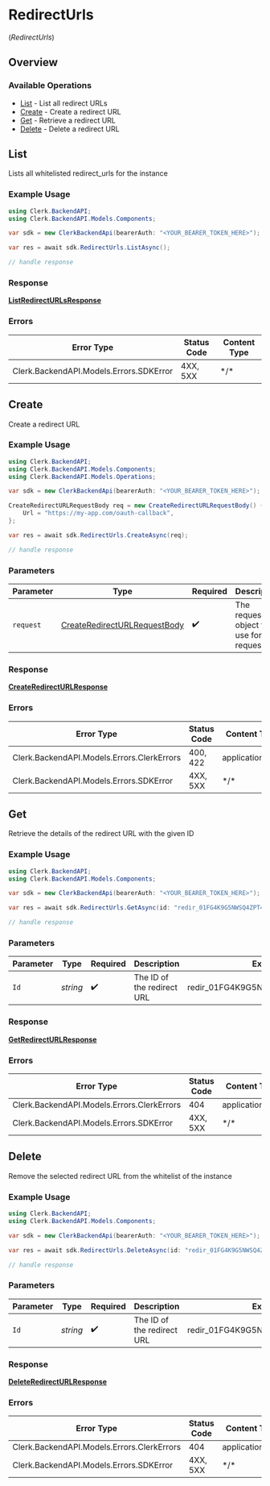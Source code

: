 # RedirectUrls
(*RedirectUrls*)

## Overview

### Available Operations

* [List](#list) - List all redirect URLs
* [Create](#create) - Create a redirect URL
* [Get](#get) - Retrieve a redirect URL
* [Delete](#delete) - Delete a redirect URL

## List

Lists all whitelisted redirect_urls for the instance

### Example Usage

```csharp
using Clerk.BackendAPI;
using Clerk.BackendAPI.Models.Components;

var sdk = new ClerkBackendApi(bearerAuth: "<YOUR_BEARER_TOKEN_HERE>");

var res = await sdk.RedirectUrls.ListAsync();

// handle response
```

### Response

**[ListRedirectURLsResponse](../../Models/Operations/ListRedirectURLsResponse.md)**

### Errors

| Error Type                              | Status Code                             | Content Type                            |
| --------------------------------------- | --------------------------------------- | --------------------------------------- |
| Clerk.BackendAPI.Models.Errors.SDKError | 4XX, 5XX                                | \*/\*                                   |

## Create

Create a redirect URL

### Example Usage

```csharp
using Clerk.BackendAPI;
using Clerk.BackendAPI.Models.Components;
using Clerk.BackendAPI.Models.Operations;

var sdk = new ClerkBackendApi(bearerAuth: "<YOUR_BEARER_TOKEN_HERE>");

CreateRedirectURLRequestBody req = new CreateRedirectURLRequestBody() {
    Url = "https://my-app.com/oauth-callback",
};

var res = await sdk.RedirectUrls.CreateAsync(req);

// handle response
```

### Parameters

| Parameter                                                                               | Type                                                                                    | Required                                                                                | Description                                                                             |
| --------------------------------------------------------------------------------------- | --------------------------------------------------------------------------------------- | --------------------------------------------------------------------------------------- | --------------------------------------------------------------------------------------- |
| `request`                                                                               | [CreateRedirectURLRequestBody](../../Models/Operations/CreateRedirectURLRequestBody.md) | :heavy_check_mark:                                                                      | The request object to use for the request.                                              |

### Response

**[CreateRedirectURLResponse](../../Models/Operations/CreateRedirectURLResponse.md)**

### Errors

| Error Type                                 | Status Code                                | Content Type                               |
| ------------------------------------------ | ------------------------------------------ | ------------------------------------------ |
| Clerk.BackendAPI.Models.Errors.ClerkErrors | 400, 422                                   | application/json                           |
| Clerk.BackendAPI.Models.Errors.SDKError    | 4XX, 5XX                                   | \*/\*                                      |

## Get

Retrieve the details of the redirect URL with the given ID

### Example Usage

```csharp
using Clerk.BackendAPI;
using Clerk.BackendAPI.Models.Components;

var sdk = new ClerkBackendApi(bearerAuth: "<YOUR_BEARER_TOKEN_HERE>");

var res = await sdk.RedirectUrls.GetAsync(id: "redir_01FG4K9G5NWSQ4ZPT4TQE4Z7G3");

// handle response
```

### Parameters

| Parameter                        | Type                             | Required                         | Description                      | Example                          |
| -------------------------------- | -------------------------------- | -------------------------------- | -------------------------------- | -------------------------------- |
| `Id`                             | *string*                         | :heavy_check_mark:               | The ID of the redirect URL       | redir_01FG4K9G5NWSQ4ZPT4TQE4Z7G3 |

### Response

**[GetRedirectURLResponse](../../Models/Operations/GetRedirectURLResponse.md)**

### Errors

| Error Type                                 | Status Code                                | Content Type                               |
| ------------------------------------------ | ------------------------------------------ | ------------------------------------------ |
| Clerk.BackendAPI.Models.Errors.ClerkErrors | 404                                        | application/json                           |
| Clerk.BackendAPI.Models.Errors.SDKError    | 4XX, 5XX                                   | \*/\*                                      |

## Delete

Remove the selected redirect URL from the whitelist of the instance

### Example Usage

```csharp
using Clerk.BackendAPI;
using Clerk.BackendAPI.Models.Components;

var sdk = new ClerkBackendApi(bearerAuth: "<YOUR_BEARER_TOKEN_HERE>");

var res = await sdk.RedirectUrls.DeleteAsync(id: "redir_01FG4K9G5NWSQ4ZPT4TQE4Z7G3");

// handle response
```

### Parameters

| Parameter                        | Type                             | Required                         | Description                      | Example                          |
| -------------------------------- | -------------------------------- | -------------------------------- | -------------------------------- | -------------------------------- |
| `Id`                             | *string*                         | :heavy_check_mark:               | The ID of the redirect URL       | redir_01FG4K9G5NWSQ4ZPT4TQE4Z7G3 |

### Response

**[DeleteRedirectURLResponse](../../Models/Operations/DeleteRedirectURLResponse.md)**

### Errors

| Error Type                                 | Status Code                                | Content Type                               |
| ------------------------------------------ | ------------------------------------------ | ------------------------------------------ |
| Clerk.BackendAPI.Models.Errors.ClerkErrors | 404                                        | application/json                           |
| Clerk.BackendAPI.Models.Errors.SDKError    | 4XX, 5XX                                   | \*/\*                                      |